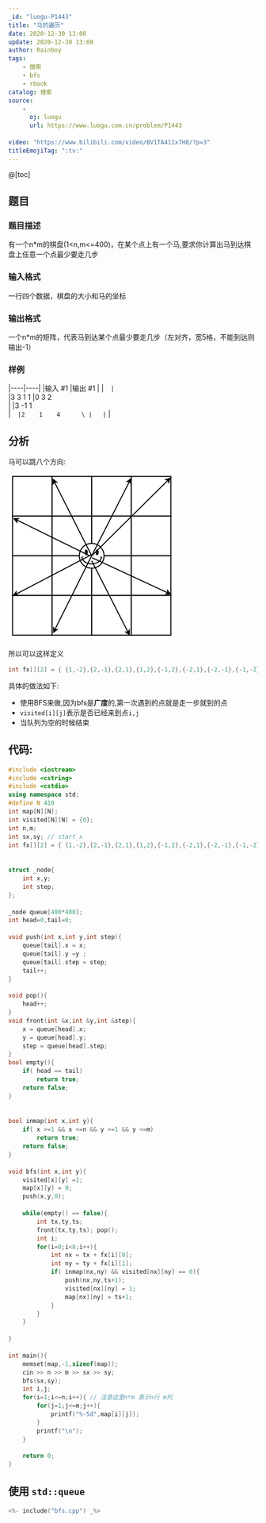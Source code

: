 ```yaml
---
_id: "luogu-P1443"
title: "马的遍历"
date: 2020-12-30 13:08
update: 2020-12-30 13:08
author: Rainboy
tags:
    - 搜索
    - bfs
    - rbook
catalog: 搜索
source: 
    - 
      oj: luogu
      url: https://www.luogu.com.cn/problem/P1443

video: "https://www.bilibili.com/video/BV1TA411x7H8/?p=3"
titleEmojiTag: ":tv:"
---
```


@[toc]

## 题目



### 题目描述

有一个n\*m的棋盘(1<n,m<=400)，在某个点上有一个马,要求你计算出马到达棋盘上任意一个点最少要走几步




### 输入格式
一行四个数据，棋盘的大小和马的坐标




### 输出格式

一个n\*m的矩阵，代表马到达某个点最少要走几步（左对齐，宽5格，不能到达则输出-1）




### 样例

|----|----|
|输入 #1  |输出 #1  |
|```  |```  \
|3 3 1 1  |0    3    2      \
|  |3    -1   1      \
|```  |2    1    4      \
|   |```  |



## 分析

马可以跳八个方向:

![1](./马的遍历.png)

所以可以这样定义

```c
int fx[][2] = { {1,-2},{2,-1},{2,1},{1,2},{-1,2},{-2,1},{-2,-1},{-1,-2} };
```

具体的做法如下:

 - 使用BFS来做,因为bfs是**广度**的,第一次遇到的点就是走一步就到的点
 - `visited[i][j]`表示是否已经来到点`i,j`
 -  当队列为空的时候结束

## 代码:


```cpp
#include <iostream>
#include <cstring>
#include <cstdio>
using namespace std;
#define N 410
int map[N][N];
int visited[N][N] = {0};
int n,m;
int sx,sy; // start_x
int fx[][2] = { {1,-2},{2,-1},{2,1},{1,2},{-1,2},{-2,1},{-2,-1},{-1,-2} };


struct _node{
	int x,y;
	int step;
};

_node queue[400*400];
int head=0,tail=0;

void push(int x,int y,int step){
	queue[tail].x = x;
	queue[tail].y =y ;
	queue[tail].step = step;
	tail++;
}

void pop(){
	head++;
}
void front(int &x,int &y,int &step){
	x = queue[head].x;
	y = queue[head].y;
	step = queue[head].step;
}
bool empty(){
	if( head == tail)
		return true;
	return false;
}


bool inmap(int x,int y){
	if( x >=1 && x <=n && y >=1 && y <=m) 
		return true;
	return false;
}

void bfs(int x,int y){
	visited[x][y] =1;
	map[x][y] = 0;
	push(x,y,0);

	while(empty() == false){
		int tx,ty,ts;
		front(tx,ty,ts); pop();
		int i;
		for(i=0;i<8;i++){
			int nx = tx + fx[i][0];
			int ny = ty + fx[i][1];
			if( inmap(nx,ny) && visited[nx][ny] == 0){
				push(nx,ny,ts+1);
				visited[nx][ny] = 1;
				map[nx][ny] = ts+1;
			}
		}
	}

}

int main(){
	memset(map,-1,sizeof(map));
	cin >> n >> m >> sx >> sy;
	bfs(sx,sy);
	int i,j;
	for(i=1;i<=n;i++){ // 注意这里n*m 表示n行 m列
		for(j=1;j<=m;j++){
			printf("%-5d",map[i][j]);
		}
		printf("\n");
	}

	return 0;
}
```

## 使用 `std::queue`

```cpp
<%- include("bfs.cpp") _%>
```
